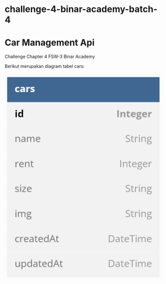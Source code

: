 ﻿# challenge-4-binar-academy-batch-4
# Car Management Api

Challenge Chapter 4 FSW-3 Binar Academy 

Berikut merupakan diagram tabel cars:
<br/><br>
![](./views/assets/ERD.jpeg)
